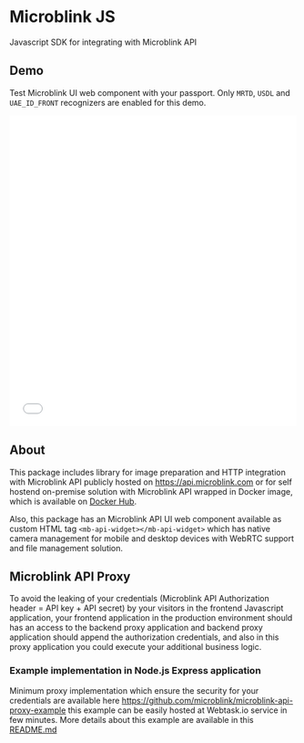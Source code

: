 # Microblink JS

Javascript SDK for integrating with Microblink API

## Demo

Test Microblink UI web component with your passport. Only `MRTD`, `USDL` and `UAE_ID_FRONT` recognizers are enabled for this demo.

<style>
.demo-resp-iframe {
    width: 100%;
    border: 0;
    min-height: 545px;
    margin: 0;
    box-sizing: border-box;
    overflow: hidden;
}
</style>

<iframe class="demo-resp-iframe" src="demo.html" gesture="media" allow="encrypted-media" allowfullscreen></iframe>

## About

This package includes library for image preparation and HTTP integration with Microblink API publicly hosted on https://api.microblink.com or for self hostend on-premise solution with Microblink API wrapped in Docker image, which is available on [Docker Hub](https://hub.docker.com/r/microblink/api/).   

Also, this package has an Microblink API UI web component available as custom HTML tag `<mb-api-widget></mb-api-widget>` which has native camera management for mobile and desktop devices with WebRTC support and file management solution.

## Microblink API Proxy

To avoid the leaking of your credentials (Microblink API Authorization header = API key + API secret) by your visitors in the frontend Javascript application, your frontend application in the production environment should has an access to the backend proxy application and backend proxy application should append the authorization credentials, and also in this proxy application you could execute your additional business logic.

### Example implementation in Node.js Express application

Minimum proxy implementation which ensure the security for your credentials are available here https://github.com/microblink/microblink-api-proxy-example this example can be easily hosted at Webtask.io service in few minutes. More details about this example are available in this [README.md](https://github.com/microblink/microblink-api-proxy-example/blob/master/README.md)

